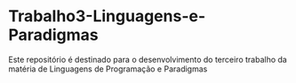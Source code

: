 # Trabalho3-Linguagens-e-Paradigmas
Este repositório é destinado para o desenvolvimento do terceiro trabalho da matéria de Linguagens de Programação e Paradigmas
